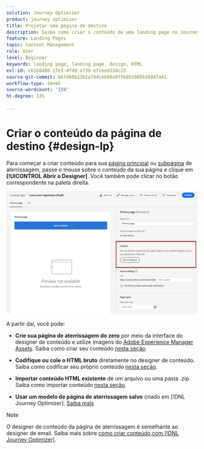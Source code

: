 ```yaml
---
solution: Journey Optimizer
product: journey optimizer
title: Projetar uma página de destino
description: Saiba como criar o conteúdo de uma landing page no Journey Optimizer
feature: Landing Pages
topic: Content Management
role: User
level: Beginner
keywords: landing page, landing page, design, HTML
exl-id: c61b8d80-17e1-4fdd-a739-efcee032dc23
source-git-commit: b6fd60b23b1a744ceb80a97fb092065b36847a41
workflow-type: tm+mt
source-wordcount: '159'
ht-degree: 13%

---
```


# Criar o conteúdo da página de destino {#design-lp}

Para começar a criar conteúdo para sua [página principal](create-lp.md#configure-primary-page) ou [subpágina](create-lp.md#configure-subpages) de aterrissagem, passe o mouse sobre o conteúdo da sua página e clique em **[!UICONTROL Abrir o Designer]**. Você também pode clicar no botão correspondente na paleta direita.

![](assets/lp_open-designer.png)

A partir daí, você pode:

* **Crie sua página de aterrissagem do zero** por meio da interface do designer de conteúdo e utilize imagens do [Adobe Experience Manager Assets](../integrations/assets.md). Saiba como criar seu conteúdo <!--or use built-in templates--> [nesta seção](../email/content-from-scratch.md).

* **Codifique ou cole o HTML bruto** diretamente no designer de conteúdo. Saiba como codificar seu próprio conteúdo [nesta seção](../email/code-content.md).

* **Importar conteúdo HTML existente** de um arquivo ou uma pasta .zip. Saiba como importar conteúdo [nesta seção](../email/existing-content.md).

* **Usar um modelo de página de aterrissagem salvo** criado em [!DNL Journey Optimizer]. [Saiba mais](lp-templates.md)

>[!NOTE]
>
>O designer de conteúdo da página de aterrissagem é semelhante ao designer de email. Saiba mais sobre [como criar conteúdo com [!DNL Journey Optimizer]](../email/get-started-email-design.md).
